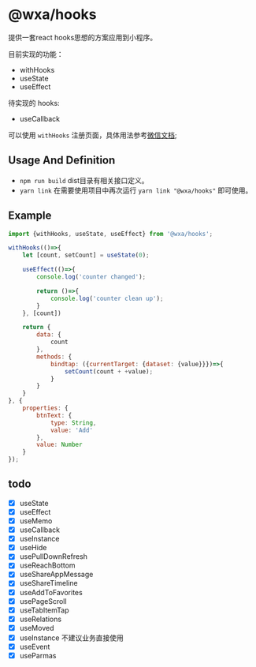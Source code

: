 # @wxa/hooks

提供一套react hooks思想的方案应用到小程序。

目前实现的功能：
- withHooks
- useState
- useEffect

待实现的 hooks:
- useCallback

可以使用 `withHooks` 注册页面，具体用法参考[微信文档](https://developers.weixin.qq.com/miniprogram/dev/framework/custom-component/component.html);

## Usage And Definition 
- `npm run build` dist目录有相关接口定义。
- `yarn link` 在需要使用项目中再次运行 `yarn link "@wxa/hooks"` 即可使用。


## Example

```js
import {withHooks, useState, useEffect} from '@wxa/hooks';

withHooks(()=>{
    let [count, setCount] = useState(0);

    useEffect(()=>{
        console.log('counter changed');

        return ()=>{
            console.log('counter clean up');
        }
    }, [count])

    return {
        data: {
            count
        },
        methods: {
            bindtap: ({currentTarget: {dataset: {value}}})=>{
                setCount(count + +value);
            }
        }
    }
}, {
    properties: {
        btnText: {
            type: String,
            value: 'Add'
        },
        value: Number
    }
});
```

## todo
- [x] useState
- [x] useEffect
- [x] useMemo
- [x] useCallback
- [x] useInstance
- [x] useHide
- [x] usePullDownRefresh
- [x] useReachBottom
- [x] useShareAppMessage
- [x] useShareTimeline
- [x] useAddToFavorites
- [x] usePageScroll
- [x] useTabItemTap
- [x] useRelations
- [x] useMoved
- [x] useInstance 不建议业务直接使用
- [x] useEvent 
- [x] useParmas 